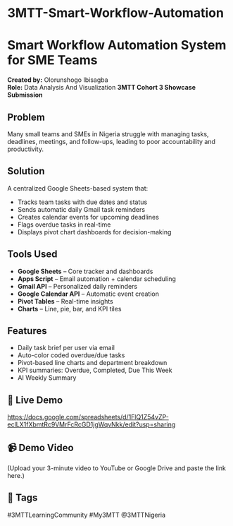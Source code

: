 # 3MTT-Smart-Workflow-Automation
# Smart Workflow Automation System for SME Teams

**Created by:** Olorunshogo Ibisagba  
**Role:** Data Analysis And Visualization 
**3MTT Cohort 3 Showcase Submission**

##  Problem
Many small teams and SMEs in Nigeria struggle with managing tasks, deadlines, meetings, and follow-ups, leading to poor accountability and productivity.

##  Solution
A centralized Google Sheets-based system that:
- Tracks team tasks with due dates and status
- Sends automatic daily Gmail task reminders
- Creates calendar events for upcoming deadlines
- Flags overdue tasks in real-time
- Displays pivot chart dashboards for decision-making

##  Tools Used
- **Google Sheets** – Core tracker and dashboards  
- **Apps Script** – Email automation + calendar scheduling  
- **Gmail API** – Personalized daily reminders  
- **Google Calendar API** – Automatic event creation  
- **Pivot Tables** – Real-time insights  
- **Charts** – Line, pie, bar, and KPI tiles  

##  Features
- Daily task brief per user via email
- Auto-color coded overdue/due tasks
- Pivot-based line charts and department breakdown
- KPI summaries: Overdue, Completed, Due This Week
- AI Weekly Summary

## 📁 Live Demo
https://docs.google.com/spreadsheets/d/1FlQ1Z54vZP-eclLX1fXbmtRc9VMrFcRcGD1jgWqvNkk/edit?usp=sharing

## 📹 Demo Video
(Upload your 3-minute video to YouTube or Google Drive and paste the link here.)

## 📌 Tags
#3MTTLearningCommunity #My3MTT 
@3MTTNigeria
